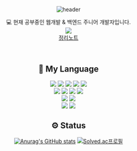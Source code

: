 <div align="center">
  
	
 ![header](https://capsule-render.vercel.app/api?type=slice&color=6134F3&height=150&section=header&text=What%20do%20you%20want?&fontColor=FFFFFF&fontSize=35&rotate=5&fontAlignY=25&desc=Hello%20seonjin's%20GitHub&descAlign=70.&descAlignY=44)
  


<span>💻 현재 공부중인 웹개발 & 백엔드 주니어 개발자입니다.</span><br>
<img src="https://media.tenor.com/u8M7kk5ZXmwAAAAC/banana-cat-crying.gif"><br>
[정리노트](https://www.notion.so/HTML-9ba1c14abdc742ae85df1605e0705a4a?pvs=4)

  <br>
  <h2>🔨 My Language </h2>
  <img src="https://img.shields.io/badge/Java-%23ED8B00.svg?style=flat&logo=Java&logoColor=white" />
  <img src="https://img.shields.io/badge/SpringBoot-6DB33F?style=flat&logo=spring&logoColor=white">
  <img src="https://img.shields.io/badge/Spring-6DB33F?style=flat&logo=spring&logoColor=white"> 
  <img src="https://img.shields.io/badge/Node.js-339933?style=flat&logo=javascript&logoColor=black">  
  <img src="https://img.shields.io/badge/Tomcat-F8DC75?style=flat&logo=ApacheTomcat&logoColor=white" />
  <br>
  <img src="https://img.shields.io/badge/HTML5-E34F26?style=flat&logo=HTML5&logoColor=white" />
  <img src="https://img.shields.io/badge/CSS3-1572B6?style=flat&logo=CSS3&logoColor=white" />
  <img src="https://img.shields.io/badge/javascript-F7DF1E?style=flat&logo=javascript&logoColor=black"> 
  <img src="https://img.shields.io/badge/React-61DAFB?style=flat&logo=React&logoColor=black"/>
  <br>
  <img src="https://img.shields.io/badge/MariaDB-003545?style=flat&logo=mariadb&logoColor=white" />
  <img src="https://img.shields.io/badge/MySQL-4479A1?style=flat&logo=MySQL&logoColor=white" />
  <br>
  <img src="https://img.shields.io/badge/Eclipse%20IDE-2C2255?style=flat&logo=EclipseIDE&logoColor=white" />
  <img src="https://img.shields.io/badge/Visual%20Studio%20Code-007ACC?style=flat&logo=VisualStudioCode&logoColor=white" />
</div>

<div align="center">
<h2>⚙ Status</h2>
  
  [![Anurag's GitHub stats](https://github-readme-stats.vercel.app/api?username=Limseonjin)](https://github.com/anuraghazra/github-readme-stats)
  [![Solved.ac프로필](http://mazassumnida.wtf/api/generate_badge?boj=tjswls9721)](https://solved.ac/tjswls9721)
</div>

